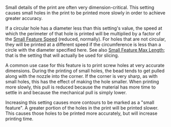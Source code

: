 Small details of the print are often very dimension-critical. This setting causes small holes in the print to be printed more slowly in order to achieve greater accuracy.

If a circular hole has a diameter less than this setting's value, the speed at which the perimeter of that hole is printed will be multiplied by a factor of the [Small Feature Speed](small_feature_speed_factor.md) (reduced, normally). For holes that are not circular, they will be printed at a different speed if the circumference is less than a circle with the diameter specified here. See also [Small Feature Max Length](small_feature_max_length.md); that is the setting that will actually be used for slicing.

A common use case for this feature is to print screw holes at very accurate dimensions. During the printing of small holes, the bead tends to get pulled along with the nozzle into the corner. If the corner is very sharp, as with small holes, this has the effect of making the hole smaller. When printing more slowly, this pull is reduced because the material has more time to settle in and because the mechanical pull is simply lower.

Increasing this setting causes more contours to be marked as a "small feature". A greater portion of the holes in the print will be printed slower. This causes those holes to be printed more accurately, but will increase printing time.